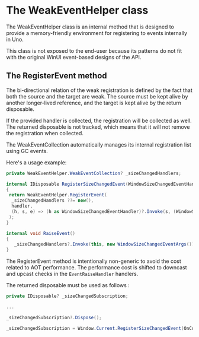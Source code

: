 ﻿---
uid: Uno.Contributing.WeakEventHelper
---

# The WeakEventHelper class

The WeakEventHelper class is an internal method that is designed to provide a
memory-friendly environment for registering to events internally in Uno.

This class is not exposed to the end-user because its patterns do not fit with the
original WinUI event-based designs of the API.

## The RegisterEvent method

The bi-directional relation of the weak registration is defined by the fact
that both the source and the target are weak. The source must be kept alive by
another longer-lived reference, and the target is kept alive by the
return disposable.

If the provided handler is collected, the registration will
be collected as well. The returned disposable is not tracked, which means that it will
not remove the registration when collected.

The WeakEventCollection automatically manages its internal registration list using GC events.

Here's a usage example:

 ```csharp
 private WeakEventHelper.WeakEventCollection? _sizeChangedHandlers;

 internal IDisposable RegisterSizeChangedEvent(WindowSizeChangedEventHandler handler)
 {
  return WeakEventHelper.RegisterEvent(
   _sizeChangedHandlers ??= new(),
   handler,
   (h, s, e) => (h as WindowSizeChangedEventHandler)?.Invoke(s, (WindowSizeChangedEventArgs)e)
  );
 }

 internal void RaiseEvent()
 {
    _sizeChangedHandlers?.Invoke(this, new WindowSizeChangedEventArgs());
 }
 ```

The RegisterEvent method is intentionally non-generic to avoid the cost related to AOT performance. The
performance cost is shifted to downcast and upcast checks in the `EventRaiseHandler` handlers.

The returned disposable must be used as follows :

 ```csharp
 private IDisposable? _sizeChangedSubscription;

 ...

 _sizeChangedSubscription?.Dispose();

 _sizeChangedSubscription = Window.Current.RegisterSizeChangedEvent(OnCurrentWindowSizeChanged);
 ```
